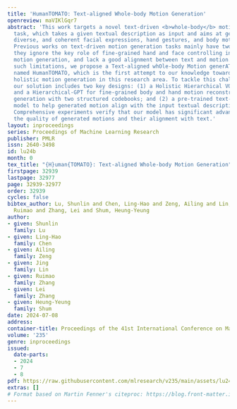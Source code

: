 ```yaml
---
title: 'HumanTOMATO: Text-aligned Whole-body Motion Generation'
openreview: maVIKlGqr7
abstract: 'This work targets a novel text-driven <b>whole-body</b> motion generation
  task, which takes a given textual description as input and aims at generating high-quality,
  diverse, and coherent facial expressions, hand gestures, and body motions simultaneously.
  Previous works on text-driven motion generation tasks mainly have two limitations:
  they ignore the key role of fine-grained hand and face controlling in vivid whole-body
  motion generation, and lack a good alignment between text and motion. To address
  such limitations, we propose a Text-aligned whOle-body Motion generATiOn framework,
  named HumanTOMATO, which is the first attempt to our knowledge towards applicable
  holistic motion generation in this research area. To tackle this challenging task,
  our solution includes two key designs: (1) a Holistic Hierarchical VQ-VAE (aka H${}^{2}$VQ)
  and a Hierarchical-GPT for fine-grained body and hand motion reconstruction and
  generation with two structured codebooks; and (2) a pre-trained text-motion-alignment
  model to help generated motion align with the input textual description explicitly.
  Comprehensive experiments verify that our model has significant advantages in both
  the quality of generated motions and their alignment with text.'
layout: inproceedings
series: Proceedings of Machine Learning Research
publisher: PMLR
issn: 2640-3498
id: lu24b
month: 0
tex_title: "{H}uman{TOMATO}: Text-aligned Whole-body Motion Generation"
firstpage: 32939
lastpage: 32977
page: 32939-32977
order: 32939
cycles: false
bibtex_author: Lu, Shunlin and Chen, Ling-Hao and Zeng, Ailing and Lin, Jing and Zhang,
  Ruimao and Zhang, Lei and Shum, Heung-Yeung
author:
- given: Shunlin
  family: Lu
- given: Ling-Hao
  family: Chen
- given: Ailing
  family: Zeng
- given: Jing
  family: Lin
- given: Ruimao
  family: Zhang
- given: Lei
  family: Zhang
- given: Heung-Yeung
  family: Shum
date: 2024-07-08
address:
container-title: Proceedings of the 41st International Conference on Machine Learning
volume: '235'
genre: inproceedings
issued:
  date-parts:
  - 2024
  - 7
  - 8
pdf: https://raw.githubusercontent.com/mlresearch/v235/main/assets/lu24b/lu24b.pdf
extras: []
# Format based on Martin Fenner's citeproc: https://blog.front-matter.io/posts/citeproc-yaml-for-bibliographies/
---
```

